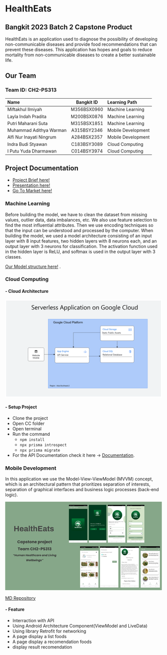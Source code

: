 # HealthEats
## Bangkit 2023 Batch 2 Capstone Product
HealthEats is an application used to diagnose the possibility of developing non-communicable diseases and provide food recommendations that can prevent these diseases. This application has hopes and goals to reduce mortality from non-communicable diseases to create a better sustainable life.

## Our Team
### Team ID: CH2-PS313
| Name                    | Bangkit ID  | Learning Path      |
| :---                    |    :----:   |          :---      |
| Miftakhul Ilmiyah       | M356BSX0960 | Machine Learning   |
| Layla Indah Pradita     | M200BSX0876 | Machine Learning   | 
| Putri Maharani Suta     | M315BSX1851 | Machine Learning   |
| Muhammad Adithya Warman | A315BSY2346 | Mobile Development |
| Alfi Nur Inayati Ningrum| A284BSX2357 | Mobile Development |
| Indra Budi Styawan      | C183BSY3089 | Cloud Computing    |
| I Putu Yuda Dharmawan   | C014BSY3974 | Cloud Computing    |

## Project Documentation
- [Project Brief here!](https://docs.google.com/document/d/1MR1Yxh-zCZV1Mic5aCKdqdmvJxICzmYz/edit?usp=sharing&ouid=110042016743274910552&rtpof=true&sd=true)
- [Presentation here!](https://docs.google.com/presentation/d/1DZyOQYUs8PaMJ8HUwSgcHmb-qaGFf_Ss/edit#slide=id.p1)
- [Go To Market here!](https://docs.google.com/document/d/1vZCWt34WVVgBogxDKoqJQ_I24MxgSWKkfrz0LE6ZzxA/edit?usp=sharing)

### Machine Learning


Before building the model, we have to clean the dataset from missing values, outlier data, data imbalances, etc. We also use feature selection to find the most influential attributes. Then we use encoding techniques so that the input can be understood and processed by the computer. When building the model, we used a model architecture consisting of an input layer with 8 input features, two hidden layers with 8 neurons each, and an output layer with 3 neurons for classification. The activation function used in the hidden layer is ReLU, and softmax is used in the output layer with 3 classes.


[Our Model structure here!](https://github.com/yudadh/HealthEats/blob/main/ML/Modelling_fix.ipynb) .

### Cloud Computing
#### - Cloud Architecture
![This is our Architecture!](https://github.com/yudadh/HealthEats/blob/main/Github%20Assets/Architecture.png)
#### - Setup Project
- Clone the project
- Open CC folder
- Open terminal
- Run the command
  - `npm install`
  - `npx prisma introspect`
  - `npx prisma migrate` 
- For the API Documentation check it here -> [Documentation](https://documenter.getpostman.com/view/29695288/2s9YkobgDu).

### Mobile Development

In this application we use the Model-View-ViewModel (MVVM) concept, which is an architectural pattern that prioritizes separation of interests, separation of graphical interfaces and business logic processes (back-end logic).

![This is our UI!](https://github.com/yudadh/HealthEats/blob/main/Github%20Assets/Capstone%20project%20-%20presentation.pptx.png)

[MD Repository](https://github.com/alfinur063/Capstone)
#### - Feature
- Interraction with API
- Using Android Architecture Component(ViewModel and LiveData)
- Using library Retrofit for networking
- A page display a list foods
- A page display a recomendation foods
- display result recomendation

